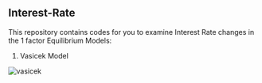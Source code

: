 ## Interest-Rate <br />
This repository contains codes for you to examine Interest Rate changes in the 1 factor Equilibrium Models: <br />
1) Vasicek Model

![vasicek](https://user-images.githubusercontent.com/44057058/52192023-99b96880-2815-11e9-96f3-8cdee37f3050.png)
